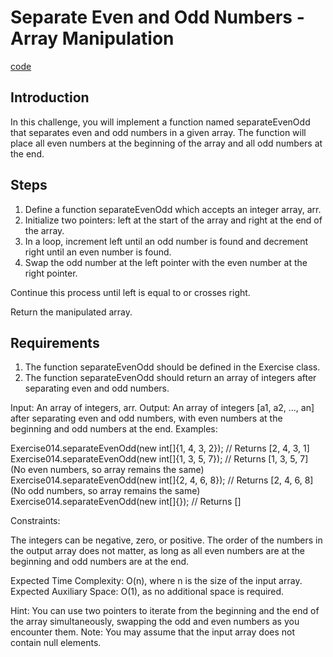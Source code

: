 # Separate Even and Odd Numbers - Array Manipulation

[code](Exercise014.java)

## Introduction

In this challenge, you will implement a function named separateEvenOdd that separates even and odd numbers in a given array. The function will place all even numbers at the beginning of the array and all odd numbers at the end.

## Steps

1. Define a function separateEvenOdd which accepts an integer array, arr.
2. Initialize two pointers: left at the start of the array and right at the end of the array.
3. In a loop, increment left until an odd number is found and decrement right until an even number is found.
4. Swap the odd number at the left pointer with the even number at the right pointer.

Continue this process until left is equal to or crosses right.

Return the manipulated array.

## Requirements

1. The function separateEvenOdd should be defined in the Exercise class.
2. The function separateEvenOdd should return an array of integers after separating even and odd numbers.

Input: An array of integers, arr.
Output: An array of integers [a1, a2, ..., an] after separating even and odd numbers, with even numbers at the beginning and odd numbers at the end.
Examples:

Exercise014.separateEvenOdd(new int[]{1, 4, 3, 2}); // Returns [2, 4, 3, 1]
Exercise014.separateEvenOdd(new int[]{1, 3, 5, 7}); // Returns [1, 3, 5, 7] (No even numbers, so array remains the same)
Exercise014.separateEvenOdd(new int[]{2, 4, 6, 8}); // Returns [2, 4, 6, 8] (No odd numbers, so array remains the same)
Exercise014.separateEvenOdd(new int[]{}); // Returns []

Constraints:

The integers can be negative, zero, or positive.
The order of the numbers in the output array does not matter, as long as all even numbers are at the beginning and odd numbers are at the end.

Expected Time Complexity: O(n), where n is the size of the input array.
Expected Auxiliary Space: O(1), as no additional space is required.

Hint: You can use two pointers to iterate from the beginning and the end of the array simultaneously, swapping the odd and even numbers as you encounter them.
Note: You may assume that the input array does not contain null elements.